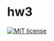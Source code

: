 # hw3

[![MIT license](https://img.shields.io/badge/license-MIT-blue.svg)](https://github.com/messieurMe/fp-homework/blob/master/hw3/LICENSE)
